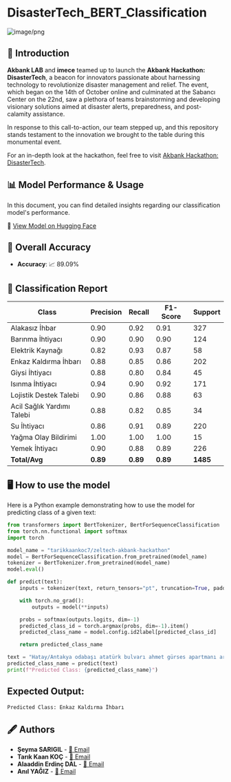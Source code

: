 # DisasterTech_BERT_Classification

![image/png](https://cdn-uploads.huggingface.co/production/uploads/62bdd8065f304e8ea762287f/raHCZDUuHPckwwrKDRz-A.png)

## 🎯 Introduction

**Akbank LAB** and **imece** teamed up to launch the **Akbank Hackathon: DisasterTech**, a beacon for innovators passionate about harnessing technology to revolutionize disaster management and relief. The event, which began on the 14th of October online and culminated at the Sabancı Center on the 22nd, saw a plethora of teams brainstorming and developing visionary solutions aimed at disaster alerts, preparedness, and post-calamity assistance.

In response to this call-to-action, our team stepped up, and this repository stands testament to the innovation we brought to the table during this monumental event.

For an in-depth look at the hackathon, feel free to visit [Akbank Hackathon: DisasterTech](https://www.akbanklab.com/tr/akbank-hackathon-disastertech#section-4).

## 📊 Model Performance & Usage

In this document, you can find detailed insights regarding our classification model's performance.

🤗 [View Model on Hugging Face](https://huggingface.co/tarikkaankoc7/zeltech-akbank-hackathon)

## 🎯 Overall Accuracy

- **Accuracy**: 📈 89.09%

## 📝 Classification Report

| Class              | Precision | Recall | F1-Score | Support |
|--------------------|-----------|--------|----------|---------|
| Alakasız İhbar           | 0.90      | 0.92   | 0.91     | 327     |
| Barınma İhtiyacı            | 0.90      | 0.90   | 0.90     | 124     |
| Elektrik Kaynağı   | 0.82      | 0.93   | 0.87     | 58      |
| Enkaz Kaldırma İhbarı     | 0.88      | 0.85   | 0.86     | 202     |
| Giysi İhtiyacı              | 0.88      | 0.80   | 0.84     | 45      |
| Isınma İhtiyacı             | 0.94      | 0.90   | 0.92     | 171     |
| Lojistik Destek Talebi           | 0.90      | 0.86   | 0.88     | 63      |
| Acil Sağlık Yardımı Talebi             | 0.88      | 0.82   | 0.85     | 34      |
| Su İhtiyacı                 | 0.86      | 0.91   | 0.89     | 220     |
| Yağma Olay Bildirimi              | 1.00      | 1.00   | 1.00     | 15      |
| Yemek İhtiyacı              | 0.90      | 0.88   | 0.89     | 226     |
| **Total/Avg**      | **0.89**  | **0.89**| **0.89** | **1485**|


## 🖥️ How to use the model

Here is a Python example demonstrating how to use the model for predicting class of a given text:

```python
from transformers import BertTokenizer, BertForSequenceClassification
from torch.nn.functional import softmax
import torch

model_name = "tarikkaankoc7/zeltech-akbank-hackathon"
model = BertForSequenceClassification.from_pretrained(model_name)
tokenizer = BertTokenizer.from_pretrained(model_name)
model.eval()

def predict(text):
    inputs = tokenizer(text, return_tensors="pt", truncation=True, padding=True, max_length=512)

    with torch.no_grad():
        outputs = model(**inputs)

    probs = softmax(outputs.logits, dim=-1)
    predicted_class_id = torch.argmax(probs, dim=-1).item()
    predicted_class_name = model.config.id2label[predicted_class_id]

    return predicted_class_name

text = "Hatay/Antakya odabaşı atatürk bulvarı ahmet gürses apartmanı arkadasım ilayda kürkçü enkaz altında paylaşır mısınız"
predicted_class_name = predict(text)
print(f"Predicted Class: {predicted_class_name}")
```

## Expected Output:

```bash
Predicted Class: Enkaz Kaldırma İhbarı
```

## 🖋️ Authors

- **Şeyma SARIGIL** - [📧 Email](mailto:seymasargil@gmail.com)
- **Tarık Kaan KOÇ** - [📧 Email](mailto:tarikkaan1koc@gmail.com)
- **Alaaddin Erdinç DAL** - [📧 Email](mailto:aerdincdal@icloud.com)
- **Anıl YAĞIZ** - [📧 Email](mailto:anill.yagiz@gmail.com)
